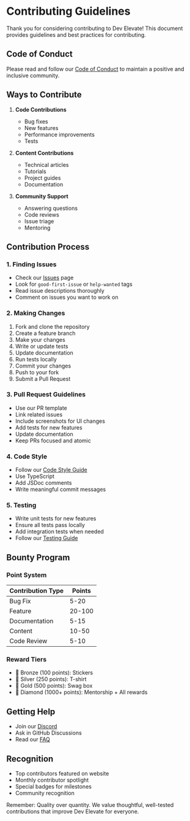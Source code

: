 # Contributing Guidelines

Thank you for considering contributing to Dev Elevate! This document provides guidelines and best practices for contributing.

## Code of Conduct

Please read and follow our [Code of Conduct](https://develevate.tech/code-of-conduct) to maintain a positive and inclusive community.

## Ways to Contribute

1. **Code Contributions**
   - Bug fixes
   - New features
   - Performance improvements
   - Tests

2. **Content Contributions**
   - Technical articles
   - Tutorials
   - Project guides
   - Documentation

3. **Community Support**
   - Answering questions
   - Code reviews
   - Issue triage
   - Mentoring

## Contribution Process

### 1. Finding Issues

- Check our [Issues](https://github.com/Satya900/DEV_MAIN/issues) page
- Look for `good-first-issue` or `help-wanted` tags
- Read issue descriptions thoroughly
- Comment on issues you want to work on

### 2. Making Changes

1. Fork and clone the repository
2. Create a feature branch
3. Make your changes
4. Write or update tests
5. Update documentation
6. Run tests locally
7. Commit your changes
8. Push to your fork
9. Submit a Pull Request

### 3. Pull Request Guidelines

- Use our PR template
- Link related issues
- Include screenshots for UI changes
- Add tests for new features
- Update documentation
- Keep PRs focused and atomic

### 4. Code Style

- Follow our [Code Style Guide](code-style.md)
- Use TypeScript
- Add JSDoc comments
- Write meaningful commit messages

### 5. Testing

- Write unit tests for new features
- Ensure all tests pass locally
- Add integration tests when needed
- Follow our [Testing Guide](testing.md)

## Bounty Program

### Point System

| Contribution Type | Points |
|------------------|--------|
| Bug Fix          | 5-20   |
| Feature          | 20-100 |
| Documentation    | 5-15   |
| Content          | 10-50  |
| Code Review      | 5-10   |

### Reward Tiers

- 🥉 Bronze (100 points): Stickers
- 🥈 Silver (250 points): T-shirt
- 🥇 Gold (500 points): Swag box
- 💎 Diamond (1000+ points): Mentorship + All rewards

## Getting Help

- Join our [Discord](https://discord.gg/develevate)
- Ask in GitHub Discussions
- Read our [FAQ](../faq.md)

## Recognition

- Top contributors featured on website
- Monthly contributor spotlight
- Special badges for milestones
- Community recognition

Remember: Quality over quantity. We value thoughtful, well-tested contributions that improve Dev Elevate for everyone.
